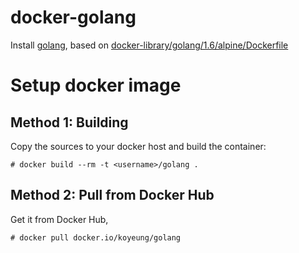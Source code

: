 docker-golang
==
Install [golang](https://golang.org), based on [docker-library/golang/1.6/alpine/Dockerfile](https://github.com/docker-library/golang/blob/3cdd85183c0f3f6608588166410d24260cd8cb2f/1.6/alpine/Dockerfile)

Setup docker image
==
Method 1: Building
--
Copy the sources to your docker host and build the container:

    # docker build --rm -t <username>/golang .

Method 2: Pull from Docker Hub
--
Get it from Docker Hub,

    # docker pull docker.io/koyeung/golang
